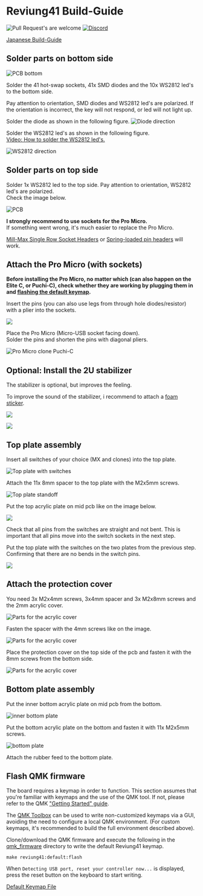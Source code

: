# Reviung41 Build-Guide

![Pull Request's are welcome](https://img.shields.io/badge/PRs-welcome-brightgreen.svg?style=flat-square) [![Discord](https://img.shields.io/discord/548530462419582996?style=flat-square&logo=discord&logoColor=white)](https://discord.gg/frjFXZB "Redirect to Keycapsss Discord")

[Japanese Build-Guide](https://reviung.com/build-guide/391/)

## Solder parts on bottom side

![PCB bottom](img/pcb-bottom-1.jpg)

Solder the 41 hot-swap sockets, 41x SMD diodes and the 10x WS2812 led's to the bottom side.

Pay attention to orientation, SMD diodes and  WS2812 led's are polarized. If the orientation is incorrect, the key will not respond, or led will not light up.

Solder the diode as shown in the following figure.
![Diode direction](img/smd-diode-direction-1.png)

Solder the WS2812 led's as shown in the following figure.  
[Video: How to solder the WS2812 led's.](https://twitter.com/GTIPS_SH/status/1204244088867807234?s=20)

![WS2812 direction](img/ws2812-direction-1.png)

## Solder parts on top side

Solder 1x WS2812 led to the top side. Pay attention to orientation, WS2812 led's are polarized.  
Check the image below.

![PCB](img/pcb-top-1.jpg)

**I strongly recommend to use sockets for the Pro Micro.**  
If something went wrong, it's much easier to replace the Pro Micro.


[Mill-Max Single Row Socket Headers](https://keycapsss.com/keyboard-parts/parts/100/single-row-socket-headers-pins-mill-max-series-315) or [Spring-loaded pin headers](https://keycapsss.com/keyboard-parts/parts/91/spring-loaded-pin-headers-12-pin-2pcs-conthrough) will work.

## Attach the Pro Micro (with sockets)

**Before installing the Pro Micro, no matter which (can also happen on the Elite C, or Puchi-C), check whether they are working by plugging them in and [flashing the default keymap](#flash-qmk-firmware).**

Insert the pins (you can also use legs from through hole diodes/resistor) with a plier into the sockets.

![](img/pro-micro-socket-1.jpg)

Place the Pro Micro (Micro-USB socket facing down).  
Solder the pins and shorten the pins with diagonal pliers.

![Pro Micro clone Puchi-C](img/pro-micro-clone-puchi-c-1.jpg)

## Optional: Install the 2U stabilizer

The stabilizer is optional, but improves the feeling.

To improve the sound of the stabilizer, i recommend to attach a [foam sticker](https://keycapsss.com/keyboard-parts/parts/137/stabilizer-foam-sticker).

![](img/stabilizer-sticker-1.jpg)

![](img/stabilizer-sticker-2.jpg)


## Top plate assembly

Insert all switches of your choice (MX and clones) into the top plate.

![Top plate with switches](img/top-plate-1.jpg)

Attach the 11x 8mm spacer to the top plate with the M2x5mm screws.

![Top plate standoff](img/top-plate-2.jpg)

Put the top acrylic plate on mid pcb like on the image below.

![](img/top-plate-3.jpg)

Check that all pins from the switches are straight and not bent. This is important that all pins move into the switch sockets in the next step.

Put the top plate with the switches on the two plates from the previous step.  
Confirming that there are no bends in the switch pins.

![](img/top-plate-4.jpg)

## Attach the protection cover

You need 3x M2x4mm screws, 3x4mm spacer and 3x M2x8mm screws and the 2mm acrylic cover.

![Parts for the acrylic cover](img/protection-cover-1.jpg)

Fasten the spacer with the 4mm screws like on the image.

![Parts for the acrylic cover](img/protection-cover-2.jpg)

Place the protection cover on the top side of the pcb and fasten it with the 8mm screws from the bottom side.

![Parts for the acrylic cover](img/protection-cover-3.jpg)


## Bottom plate assembly

Put the inner bottom acrylic plate on mid pcb from the bottom.

![inner bottom plate](img/bottom-plate-1.jpg)

Put the bottom acrylic plate on the bottom and fasten it with 11x M2x5mm screws.

![bottom plate](img/bottom-plate-2.jpg)

Attach the rubber feed to the bottom plate.


## Flash QMK firmware

The board requires a keymap in order to function. This section assumes that you're familiar with keymaps and the use of the QMK tool. If not, please refer to the QMK ["Getting Started" guide](https://docs.qmk.fm/#/getting_started_build_tools).

The [QMK Toolbox](https://github.com/qmk/qmk_toolbox/releases) can be used to write non-customized keymaps via a GUI, avoiding the need to configure a local QMK environment. (For custom keymaps, it's recommended to build the full environment described above).

Clone/download the QMK firmware and execute the following in the [qmk_firmware](https://github.com/qmk/qmk_firmware) directory to write the default Reviung41 keymap.

    make reviung41:default:flash
    
When `Detecting USB port, reset your controller now...` is displayed, press the reset button on the keyboard to start writing.

[Default Keymap File](https://github.com/qmk/qmk_firmware/blob/master/keyboards/reviung41/keymaps/default/keymap.c)